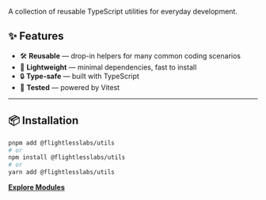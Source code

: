 A collection of reusable TypeScript utilities for everyday development.

## ✨ Features

- 🛠 **Reusable** — drop-in helpers for many common coding scenarios
- 🧹 **Lightweight** — minimal dependencies, fast to install
- 🔒 **Type-safe** — built with TypeScript
- 🧪 **Tested** — powered by Vitest

---

## 📦 Installation

```bash
pnpm add @flightlesslabs/utils
# or
npm install @flightlesslabs/utils
# or
yarn add @flightlesslabs/utils
```

**[Explore Modules](https://flightlesslabs.github.io/utils/modules.html)**
